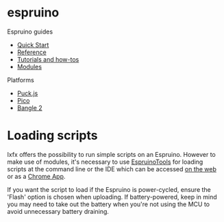 # espruino

Espruino guides
* [Quick Start](http://www.espruino.com/Quick+Start)
* [Reference](http://www.espruino.com/Reference#software)
* [Tutorials and how-tos](http://www.espruino.com/Tutorials)
* [Modules](http://www.espruino.com/Modules)

Platforms
* [Puck.js](http://www.espruino.com/Puck.js)
* [Pico](http://www.espruino.com/Pico)
* [Bangle 2](http://www.espruino.com/Bangle.js2)
  
# Loading scripts

Ixfx offers the possibility to run simple scripts on an Espruino. However to make use of modules, it's necessary to use [EspruinoTools](https://github.com/espruino/EspruinoTools) for loading scripts at the command line or the IDE which can be accessed [on the web](https://espruino.github.io/EspruinoWebIDE/) or as a [Chrome App](https://chrome.google.com/webstore/detail/espruino-web-ide/bleoifhkdalbjfbobjackfdifdneehpo).

If you want the script to load if the Espruino is power-cycled, ensure the 'Flash' option is chosen when uploading. If battery-powered, keep in mind you may need to take out the battery when you're not using the MCU to avoid unnecessary battery draining.
